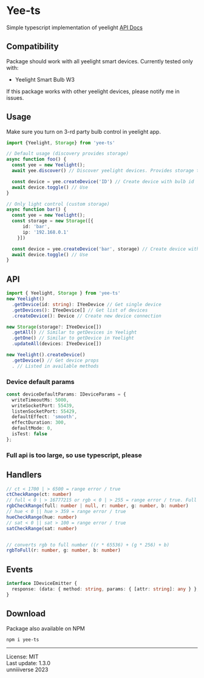 # Yee-ts
Simple typescript implementation of yeelight [API Docs](https://www.yeelight.com/download/Yeelight_Inter-Operation_Spec.pdf)

## Compatibility
Package should work with all yeelight smart devices. Currently tested only with:
+ Yeelight Smart Bulb W3

If this package works with other yeelight devices, please notify me in issues.

## Usage
Make sure you turn on 3-rd party bulb control in yeelight app.

```ts
import {Yeelight, Storage} from 'yee-ts'

// Default usage (discovery provides storage)
async function foo() {
  const yee = new Yeelight();
  await yee.discover() // Discover yeelight devices. Provides storage to createDevice()

  const device = yee.createDevice('ID') // Create device with bulb id
  await device.toggle() // Use
}

// Only light control (custom storage)
async function bar() {
  const yee = new Yeelight();
  const storage = new Storage([{
      id: 'bar',
      ip: '192.168.0.1'
    }])

  const device = yee.createDevice('bar', storage) // Create device with bulb id
  await device.toggle() // Use
}
```

## API
```ts
import { Yeelight, Storage } from 'yee-ts'
new Yeelight()
  .getDevice(id: string): IYeeDevice // Get single device
  .getDevices(): IYeeDevice[] // Get list of devices
  .createDevice(): Device // Create new device connection

new Storage(storage?: IYeeDevice[])
  .getAll() // Similar to getDevices in Yeelight
  .getOne() // Similar to getDevice in Yeelight
  .updateAll(devices: IYeeDevice[])

new Yeelight().createDevice()
  .getDevice() // Get device props
  . // Listed in available methods
```

### Device default params
```ts
const deviceDefaultParams: IDeviceParams = {
  writeTimeoutMs: 5000,
  writeSocketPort: 55439,
  listenSocketPort: 55429,
  defaultEffect: 'smooth',
  effectDuration: 300,
  defaultMode: 0,
  isTest: false
};
```

### Full api is too large, so use typescript, please

## Handlers
```ts
// ct < 1700 | > 6500 = range error / true
ctCheckRange(ct: number)
// full < 0 | > 16777215 or rgb < 0 | > 255 = range error / true. Full code is more priotired.
rgbCheckRange(full: number | null, r: number, g: number, b: number)
// hue < 0 || hue > 359 = range error / true
hueCheckRange(hue: number)
// sat < 0 || sat > 100 = range error / true
satCheckRange(sat: number)


// converts rgb to full number ((r * 65536) + (g * 256) + b)
rgbToFull(r: number, g: number, b: number)
```

## Events
```ts
interface IDeviceEmitter {
  response: (data: { method: string, params: { [attr: string]: any } }, device: IYeeDevice) => void
}
```

## Download
Package also available on NPM
```
npm i yee-ts
```

<hr>

License: MIT <br>
Last update: 1.3.0<br>
unniiiverse 2023 